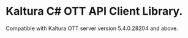 # Kaltura C# OTT API Client Library.
Compatible with Kaltura OTT server version 5.4.0.28204 and above.
